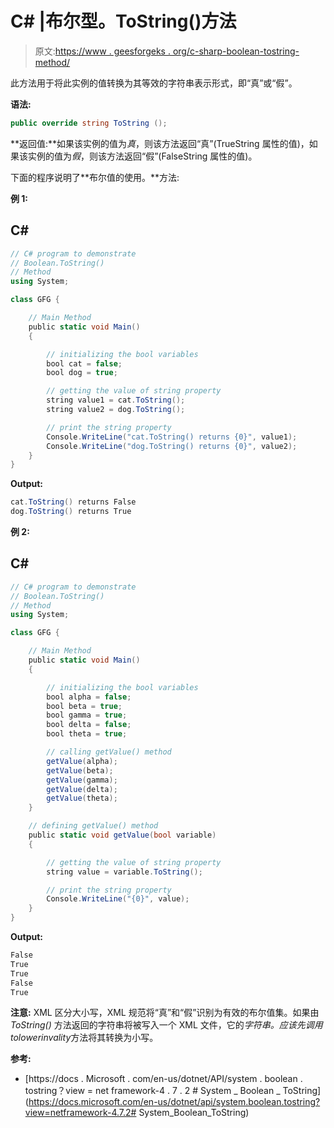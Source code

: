 # C# |布尔型。ToString()方法

> 原文:[https://www . geesforgeks . org/c-sharp-boolean-tostring-method/](https://www.geeksforgeeks.org/c-sharp-boolean-tostring-method/)

此方法用于将此实例的值转换为其等效的字符串表示形式，即“真”或“假”。

**语法:**

```cs
public override string ToString ();
```

**返回值:**如果该实例的值为*真*，则该方法返回“真”(TrueString 属性的值)，如果该实例的值为*假*，则该方法返回“假”(FalseString 属性的值)。

下面的程序说明了**布尔值的使用。**方法:

**例 1:**

## C#

```cs
// C# program to demonstrate
// Boolean.ToString()
// Method
using System;

class GFG {

    // Main Method
    public static void Main()
    {

        // initializing the bool variables
        bool cat = false;
        bool dog = true;

        // getting the value of string property
        string value1 = cat.ToString();
        string value2 = dog.ToString();

        // print the string property
        Console.WriteLine("cat.ToString() returns {0}", value1);
        Console.WriteLine("dog.ToString() returns {0}", value2);
    }
}
```

**Output:** 

```cs
cat.ToString() returns False
dog.ToString() returns True
```

**例 2:**

## C#

```cs
// C# program to demonstrate
// Boolean.ToString()
// Method
using System;

class GFG {

    // Main Method
    public static void Main()
    {

        // initializing the bool variables
        bool alpha = false;
        bool beta = true;
        bool gamma = true;
        bool delta = false;
        bool theta = true;

        // calling getValue() method
        getValue(alpha);
        getValue(beta);
        getValue(gamma);
        getValue(delta);
        getValue(theta);
    }

    // defining getValue() method
    public static void getValue(bool variable)
    {

        // getting the value of string property
        string value = variable.ToString();

        // print the string property
        Console.WriteLine("{0}", value);
    }
}
```

**Output:** 

```cs
False
True
True
False
True
```

**注意:** XML 区分大小写，XML 规范将“真”和“假”识别为有效的布尔值集。如果由 *ToString()* 方法返回的字符串将被写入一个 XML 文件，它的*字符串。应该先调用 tolowerinvality*方法将其转换为小写。

**参考:**

*   [https://docs . Microsoft . com/en-us/dotnet/API/system . boolean . tostring？view = net framework-4 . 7 . 2 # System _ Boolean _ ToString](https://docs.microsoft.com/en-us/dotnet/api/system.boolean.tostring?view=netframework-4.7.2# System_Boolean_ToString)